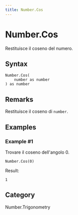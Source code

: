 ```yaml
---
title: Number.Cos
---
```


# Number.Cos


Restituisce il coseno del numero.


## Syntax

```powerquery
Number.Cos(
    number as number
) as number
```


## Remarks

Restituisce il coseno di <code>number</code>.


## Examples

### Example #1 
Trovare il coseno dell&#39;angolo 0.
```powerquery
Number.Cos(0)
```

Result: 
```powerquery
1
```




## Category
Number.Trigonometry
